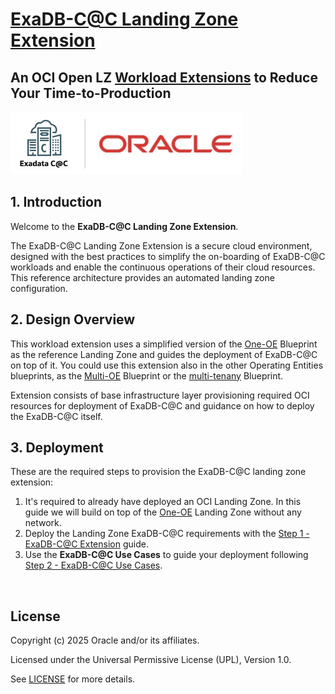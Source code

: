 # **[ExaDB-C@C Landing Zone Extension](#)**   <!-- omit from toc -->
## **An OCI Open LZ [Workload Extensions](#) to Reduce Your Time-to-Production** <!-- omit from toc -->

 <img src="../../commons/images/icon_exacc.jpg" height="100">
&nbsp; 

## **1. Introduction**
Welcome to the **ExaDB-C@C Landing Zone Extension**.

The ExaDB-C@C Landing Zone Extension is a secure cloud environment, designed with the best practices to simplify the on-boarding of ExaDB-C@C workloads and enable the continuous operations of their cloud resources. This reference architecture provides an automated landing zone configuration.
&nbsp;

## **2. Design Overview**
This workload extension uses a simplified version of the [One-OE](https://github.com/oracle-quickstart/terraform-oci-open-lz/tree/master/blueprints/one-oe) Blueprint as the reference Landing Zone and guides the deployment of ExaDB-C@C on top of it. You could use this extension also in the other Operating Entities blueprints, as the [Multi-OE](https://github.com/oracle-quickstart/terraform-oci-open-lz/tree/master/blueprints/multi-oe) Blueprint or the [multi-tenany](https://github.com/oracle-quickstart/terraform-oci-open-lz/tree/master/blueprints/multi-tenancy) Blueprint.

Extension consists of base infrastructure layer provisioning required OCI resources for deployment of ExaDB-C@C and guidance on how to deploy the ExaDB-C@C itself.
&nbsp;

## **3. Deployment**

These are the required steps to provision the ExaDB-C@C landing zone extension:

 1. It's required to already have deployed an OCI Landing Zone. In this guide we will build on top of the [One-OE](https://github.com/oracle-quickstart/terraform-oci-open-lz/tree/master/blueprints/one-oe) Landing Zone without any network.
 2. Deploy the Landing Zone ExaDB-C@C requirements with the [Step 1 - ExaDB-C@C Extension](1_exacc_extension/) guide.
 3. Use the **ExaDB-C@C Use Cases** to guide your deployment following [Step 2 - ExaDB-C@C Use Cases](2_exacc_use_cases/).

&nbsp;

## License <!-- omit from toc -->

Copyright (c) 2025 Oracle and/or its affiliates.

Licensed under the Universal Permissive License (UPL), Version 1.0.

See [LICENSE](/LICENSE) for more details.